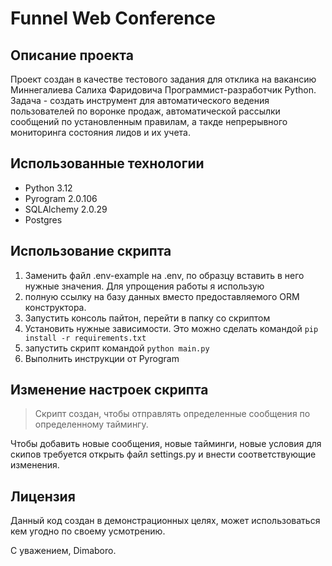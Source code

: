 # Funnel Web Conference
## Описание проекта
Проект создан в качестве тестового задания для отклика на вакансию Миннегалиева Салиха Фаридовича 
Программист-разработчик Python.
Задача - создать инструмент для автоматического ведения пользователей по воронке продаж, автоматической рассылки 
сообщений по установленным правилам, а такде непрерывного мониторинга состояния лидов и их учета.
## Использованные технологии
- Python 3.12
- Pyrogram 2.0.106
- SQLAlchemy 2.0.29
- Postgres

## Использование скрипта
1. Заменить файл .env-example на .env, по образцу вставить в него нужные значения. Для упрощения работы я использую 
2. полную ссылку на базу данных вместо предоставляемого ORM конструктора.
2. Запустить консоль пайтон, перейти в папку со скриптом
3. Установить нужные зависимости. Это можно сделать командой 
``` pip install -r requirements.txt ```
4. запустить скрипт командой ```python main.py```
5. Выполнить инструкции от Pyrogram

## Изменение настроек скрипта
> Скрипт создан, чтобы отправлять определенные сообщения по определенному таймингу.

Чтобы добавить новые сообщения, новые тайминги, новые условия для скипов требуется открыть файл settings.py и внести 
соответствующие изменения.

## Лицензия
Данный код создан в демонстрационных целях, может использоваться кем угодно по своему усмотрению. 

С уважением, Dimaboro.